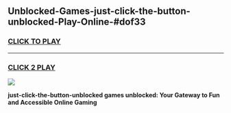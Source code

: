 
## Unblocked-Games-just-click-the-button-unblocked-Play-Online-#dof33
<h3>
<a href="https://premium.freeplayer.one?title=just-click-the-button-unblocked&ref=24F">CLICK TO PLAY</a></h3>
<hr>

<h3>
<a href="https://premium.freeplayer.one?title=just-click-the-button-unblocked&ref=24F">CLICK 2 PLAY</a>
  
</h3>

<a href="https://premium.freeplayer.one?title=just-click-the-button-unblocked&ref=24F/"><img src="https://clearcache.store/games.png"></a>


**just-click-the-button-unblocked games unblocked: Your Gateway to Fun and Accessible Online Gaming**
